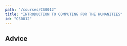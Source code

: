 ```yaml
---
path: "/courses/CS0012"
title: "INTRODUCTION TO COMPUTING FOR THE HUMANITIES"
id: "CS0012"
---
```


## Advice

